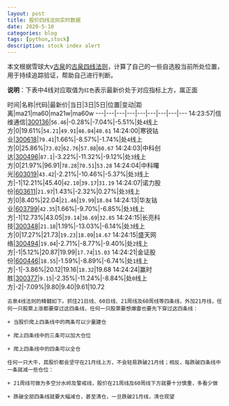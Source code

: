 ```yaml
---
layout: post
title: 股价四线法则实时数据
date: 2020-5-10
categories: blog
tags: [python,stock]
description: stock index alert
---
```



本文根据雪球大v[古泉](https://xueqiu.com/u/7148646888)的[古泉四线法则](https://xueqiu.com/7148646888/130498192)，计算了自己的一些自选股当前所处位置，用于持续追踪验证，帮助自己进行判断。

**说明**：下表中4线对应取值为`红色`表示最新价处于对应指标上方，属正面

时间|名称|代码|最新价|当日|3日|5日|位置|变动|距离|ma21|ma60|ma21w|ma60w
---|---|---|---|---|---|---|---|---
14:23:57|信维通信|[300136](https://xueqiu.com/S/SZ300136)|`56.46`|-0.28%|-7.04%|-5.51%|处`4`线上方|0|19.61%|`54.21`|`49.91`|`46.04`|`40.61`
14:24:00|寒锐钴业|[300618](https://xueqiu.com/S/SZ300618)|`79.41`|1.66%|-8.57%|-1.74%|处`4`线上方|0|25.86%|`73.02`|`62.76`|`57.88`|`60.67`
14:24:03|中科创达|[300496](https://xueqiu.com/S/SZ300496)|`87.1`|-3.22%|-11.32%|-9.12%|处`3`线上方|0|21.97%|96.91|`78.28`|`70.51`|`53.28`
14:24:04|中科曙光|[603019](https://xueqiu.com/S/SH603019)|`43.42`|-2.21%|-10.46%|-5.37%|处`3`线上方|-1|12.21%|45.40|`42.10`|`39.17`|`31.19`
14:24:07|诺力股份|[603611](https://xueqiu.com/S/SH603611)|`21.97`|1.43%|-2.32%|0.27%|处`3`线上方|0|8.40%|22.04|`21.46`|`19.99`|`18.04`
14:24:13|华友钴业|[603799](https://xueqiu.com/S/SH603799)|`42.35`|1.66%|-9.70%|-6.85%|处`3`线上方|-1|12.73%|43.05|`39.14`|`36.69`|`32.85`
14:24:15|长亮科技|[300348](https://xueqiu.com/S/SZ300348)|`21.18`|1.19%|-13.03%|-6.14%|处`3`线上方|0|17.27%|21.73|`19.23`|`18.09`|`14.67`
14:24:15|盛天网络|[300494](https://xueqiu.com/S/SZ300494)|`19.04`|-2.71%|-8.77%|-9.40%|处`2`线上方|-1|5.12%|20.87|19.99|`17.74`|`15.03`
14:24:21|金证股份|[600446](https://xueqiu.com/S/SH600446)|`18.55`|-1.59%|-8.89%|-6.74%|处`1`线上方|-1|-3.86%|20.12|19.16|`18.32`|19.68
14:24:24|赢时胜|[300377](https://xueqiu.com/S/SZ300377)|`9.15`|-2.35%|-11.24%|-8.84%|处`0`线上方|-2|-7.09%|9.80|9.40|9.61|10.72

```
古泉4线法则的精髓如下。抓住21日线、60日线、21周线及60周线等四条线，外加21月线，任何一只股票上涨都要穿过这四条线，任何一只股票要想爆雷也要先下穿过这四条线：

+ 当股价爬上四条线中的两条可以少量建仓

+ 爬上四条线中的三条可以加大仓位

+ 爬上四条线中的四条可以全仓

任何一只大牛，其股价都会坚守在21月线上方，不会轻易跌破21月线；相反，每跌破四条线中一条就减一些仓位：

+ 21周线可做为多空分水岭及警戒线，股价在21周线及60周线下方就要十分慎重，多看少做

+ 跌破全部四条线就要大幅减仓，甚至清仓，一旦跌破21月线，清仓观望
```